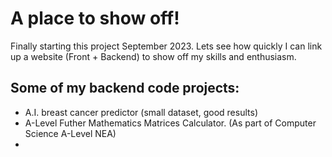 # A place to show off!

Finally starting this project September 2023. Lets see how quickly I can link up a website (Front + Backend) to show off my skills and enthusiasm.

## Some of my backend code projects:

- A.I. breast cancer predictor (small dataset, good results)
- A-Level Futher Mathematics Matrices Calculator. (As part of Computer Science A-Level NEA)
- 
